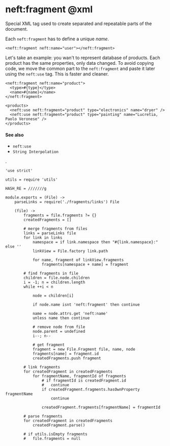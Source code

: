 neft:fragment @xml
==================

Special XML tag used to create separated and repeatable parts of the document.

Each `neft:fragment` has to define a unique *name*.

```
<neft:fragment neft:name="user"></neft:fragment>
```

Let's take an example: you wan't to represent database of products.
Each product has the same properties, only data changed.
To avoid copying code, we move the common part to the `neft:fragment` and paste it later
using the `neft:use` tag. This is faster and cleaner.

```view,example
<neft:fragment neft:name="product">
  <type>#{type}</type>
  <name>#{name}</name>
</neft:fragment>

<products>
  <neft:use neft:fragment="product" type="electronics" name="dryer" />
  <neft:use neft:fragment="product" type="painting" name="Lucretia, Paolo Veronese" />
</products>
```

#### See also

- `neft:use`
- `String Interpolation`

.

	'use strict'

	utils = require 'utils'

	HASH_RE = ///////g

	module.exports = (File) ->
		parseLinks = require('./fragments/links') File

		(file) ->
			fragments = file.fragments ?= {}
			createdFragments = []

			# merge fragments from files
			links = parseLinks file
			for link in links
				namespace = if link.namespace then "#{link.namespace}:" else ''
				linkView = File.factory link.path

				for name, fragment of linkView.fragments
					fragments[namespace + name] = fragment

			# find fragments in file
			children = file.node.children
			i = -1; n = children.length
			while ++i < n

				node = children[i]

				if node.name isnt 'neft:fragment' then continue

				name = node.attrs.get 'neft:name'
				unless name then continue

				# remove node from file
				node.parent = undefined
				i--; n--

				# get fragment
				fragment = new File.Fragment file, name, node
				fragments[name] = fragment.id
				createdFragments.push fragment

			# link fragments
			for createdFragment in createdFragments
				for fragmentName, fragmentId of fragments
					# if fragmentId is createdFragment.id
					# 	continue
					if createdFragment.fragments.hasOwnProperty fragmentName
						continue

					createdFragment.fragments[fragmentName] = fragmentId

			# parse fragments
			for createdFragment in createdFragments
				createdFragment.parse()

			# if utils.isEmpty fragments
			# 	file.fragments = null
